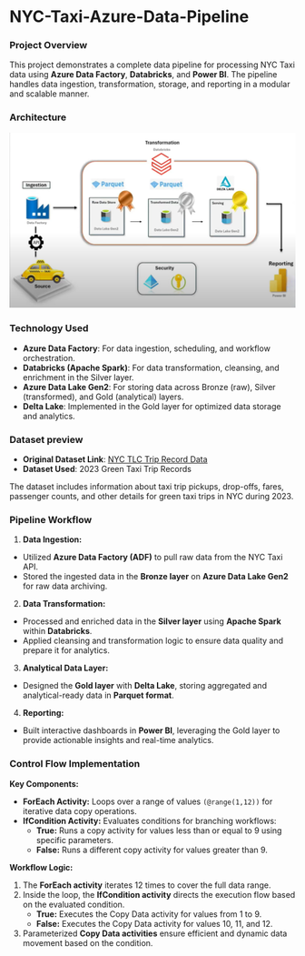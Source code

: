 # NYC-Taxi-Azure-Data-Pipeline

### Project Overview
This project demonstrates a complete data pipeline for processing NYC Taxi data using **Azure Data Factory**, **Databricks**, and **Power BI**. The pipeline handles data ingestion, transformation, storage, and reporting in a modular and scalable manner.

### Architecture
![NYC Taxi Architecture](TaxiArchitecture.png)

### Technology Used
* **Azure Data Factory**: For data ingestion, scheduling, and workflow orchestration.
* **Databricks (Apache Spark)**: For data transformation, cleansing, and enrichment in the Silver layer.
* **Azure Data Lake Gen2**: For storing data across Bronze (raw), Silver (transformed), and Gold (analytical) layers.
* **Delta Lake**: Implemented in the Gold layer for optimized data storage and analytics.

### Dataset preview
* **Original Dataset Link**: [NYC TLC Trip Record Data](https://www.nyc.gov/site/tlc/about/tlc-trip-record-data.page)
* **Dataset Used**: 2023 Green Taxi Trip Records
  
The dataset includes information about taxi trip pickups, drop-offs, fares, passenger counts, and other details for green taxi trips in NYC during 2023.

### Pipeline Workflow
1. **Data Ingestion:**
* Utilized **Azure Data Factory (ADF)** to pull raw data from the NYC Taxi API.
* Stored the ingested data in the **Bronze layer** on **Azure Data Lake Gen2** for raw data archiving.

2. **Data Transformation:**
* Processed and enriched data in the **Silver layer** using **Apache Spark** within **Databricks**.
* Applied cleansing and transformation logic to ensure data quality and prepare it for analytics.

3. **Analytical Data Layer:**
* Designed the **Gold layer** with **Delta Lake**, storing aggregated and analytical-ready data in **Parquet format**.

4. **Reporting:**
* Built interactive dashboards in **Power BI**, leveraging the Gold layer to provide actionable insights and real-time analytics.

### Control Flow Implementation
**Key Components:**

* **ForEach Activity:** Loops over a range of values `(@range(1,12))` for iterative data copy operations.
* **IfCondition Activity:** Evaluates conditions for branching workflows:
  - **True:** Runs a copy activity for values less than or equal to 9 using specific parameters.
  - **False:** Runs a different copy activity for values greater than 9.

**Workflow Logic:**
1. The **ForEach activity** iterates 12 times to cover the full data range.
2. Inside the loop, the **IfCondition activity** directs the execution flow based on the evaluated condition.
    * **True:** Executes the Copy Data activity for values from 1 to 9.
    * **False:** Executes the Copy Data activity for values 10, 11, and 12.
3. Parameterized **Copy Data activities** ensure efficient and dynamic data movement based on the condition.

